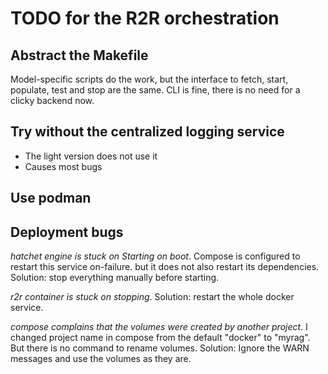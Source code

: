# TODO for the R2R orchestration

## Abstract the Makefile

Model-specific scripts do the work, but the interface to
fetch, start, populate, test and stop are the same.
CLI is fine, there is no need for a clicky backend now.

## Try without the centralized logging service
- The light version does not use it
- Causes most bugs

## Use podman

## Deployment bugs

*hatchet engine is stuck on Starting on boot*.
Compose is configured to restart this service on-failure.
but it does not also restart its dependencies.
Solution: stop everything manually before starting.

*r2r container is stuck on stopping*. Solution: restart the whole docker service.

*compose complains that the volumes were created by another project*.
I changed project name in compose from the default "docker" to "myrag".
But there is no command to rename volumes.
Solution: Ignore the WARN messages and use the volumes as they are.

